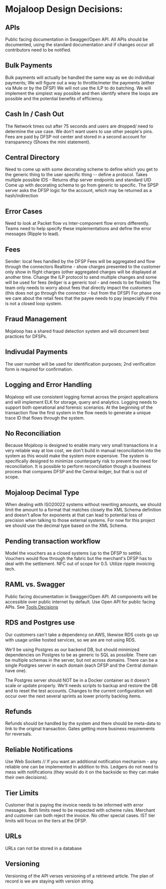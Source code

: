 # **Mojaloop Design Decisions:**

## APIs
Public facing documentation in Swagger/Open API.  All APIs should be documented, using the standard documentation and if changes occur all contributors need to be notified.

## Bulk Payments
Bulk payments will actually be handled the same way as we do individual payments; We will figure out a way to throttle/meter the payments (either via Mule or by the DFSP)  We will not use the ILP to do batching.
We will implement the simplest way possible and then identify where the loops are possible and the potential benefits of efficiency.

## Cash In / Cash Out
The Network times out after 75 seconds and users are dropped/ need to determine the use case.  We don’t want users to use other people's pins.  Fees are paid by DFSP not center and stored in a second account for transparency  (Shows the mini statement).

## Central Directory
Need to come up with some decorating scheme to define which you get to the generic thing to the user specific thing -- define a protocol. Takes multiple possible IDS - Returns dfsp server endpoints and standard UID
Come up with decorating schema to go from generic to specific.  The SPSP server asks the DFSP logic for the account, which may be returned as a hash/indirection 

## Error Cases
Need to look at Packet flow vs Inter-component flow errors differently.  Teams need to help specify these implementations and define the error messages (Ripple to lead).

## Fees
Sender: local fees handled by the DFSP
Fees will be aggregated and flow through the connectors
Realtime - show charges presented to the customer only show in flight charges (other aggregated charges will be displayed at another time.  Change the ILP protocol to send multiple changes and some will be used for fees (ledger is a generic tool - and needs to be flexible)  The team only needs to worry about fees that directly impact the customers (this does not go through the connector - but from the DFSP)
For phase one we care about the retail fees that the payee needs to pay (especially if this is not a closed loop system.

## Fraud Management
Mojaloop has a shared fraud detection system and will document best practices for DFSPs.  

## Indivudal Payments
The user number will be used for identification purposes; 2nd verification form is required for confirmation.

## Logging and Error Handling
Mojaloop will use consistent logging format across the project applications and will implement ELK for storage, query and analytics.  Logging needs to support both operational and forensic scenarios.  At the beginning of the transaction flow the first system in the flow needs to generate a unique trace ID that flows through the system.

## No Reconciliation 
Because Mojaloop is designed to enable many very small transactions in a very reliable way at low cost, we don't build in manual reconciliation into the system as this would make the system more expensive. The system is specifically designed to minimize counterparty risk to prevent the need for reconciliation. It is possible to perform reconciliation though a business process that compares DFSP and the Central ledger, but that is out of scope.

## Mojaloop Decimal Type
When dealing with ISO20022 systems without rewriting amounts, we should limit the amount to a format that matches closely the XML Schema definition and doesn't allow for exponents at that can lead to potential loss of precision when talking to those external systems. For now for this project we should use the decimal type based on the XML Schema.

## Pending transaction workflow
Model the vouchers as a closed systems (up to the DFSP to settle).  Vouchers would flow through the fabric but the merchant's DFSP has to deal with the settlement.  NFC out of scope for 0.5.  Utilize ripple invoicing tech.

## RAML vs. Swagger
Public facing documentation in Swagger/Open API.  All components will be accessible over public internet by default.  Use Open API for public facing APIs.  See [Tools Decisions](Tools,-technology,-and-process-choices)

## RDS and Postgres use
Our customers can't take a dependency on AWS, likewise RDS costs go up with usage unlike hosted services, so we are are not using RDS.

We'll be using Postgres as our backend DB, but should minimized dependencies on Postgres to be as generic to SQL as possible. There can be multiple schemas in the server, but not across domains. There can be a single Postgres server in each domain (each DFSP and the Central domain have one). 

The Postgres server should NOT be in a Docker container as it doesn't scale or update properly. We'll needs scripts to backup and restore the DB and to reset the test accounts. Changes to the current configuration will occur over the next several sprints as lower priority backlog items.

## Refunds
Refunds should be handled by the system and there should be meta-data to link to the original transaction.  Gates getting more business requirements for reversals.  

## Reliable Notifications
Use Web Sockets // If you want an additional notification mechanism - any reliable one can be implemented in addition to this.  Ledgers do not need to mess with notifications (they would do it on the backside so they can make their own decisions).

## Tier Limits
Customer that is paying the invoice needs to be informed with error messages.  Both limits need to be respected with scheme rules. Merchant and customer can both reject the invoice. No other special cases.  IST tier limits will focus on the tiers at the DFSP.

## URLs
URLs can not be stored in a database

## Versioning 
Versioning of the API verses versioning of a retrieved article.  The plan of record is we are staying with version string.


